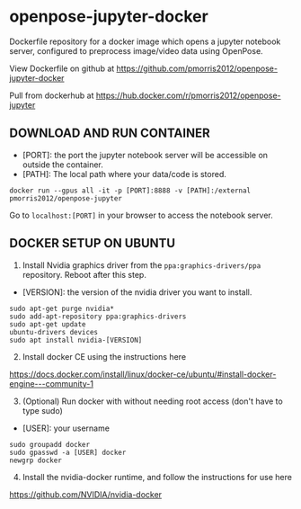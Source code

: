 # openpose-jupyter-docker
Dockerfile repository for a docker image which opens a jupyter notebook server, configured to preprocess image/video data using OpenPose.

View Dockerfile on github at https://github.com/pmorris2012/openpose-jupyter-docker

Pull from dockerhub at https://hub.docker.com/r/pmorris2012/openpose-jupyter


## DOWNLOAD AND RUN CONTAINER

- [PORT]: the port the jupyter notebook server will be accessible on outside the container.
- [PATH]: The local path where your data/code is stored.
```
docker run --gpus all -it -p [PORT]:8888 -v [PATH]:/external pmorris2012/openpose-jupyter
```
Go to ```localhost:[PORT]``` in your browser to access the notebook server.

## DOCKER SETUP ON UBUNTU

1. Install Nvidia graphics driver from the `ppa:graphics-drivers/ppa` repository. Reboot after this step.
- [VERSION]: the version of the nvidia driver you want to install.
```
sudo apt-get purge nvidia*
sudo add-apt-repository ppa:graphics-drivers
sudo apt-get update
ubuntu-drivers devices
sudo apt install nvidia-[VERSION]
```

2. Install docker CE using the instructions here

https://docs.docker.com/install/linux/docker-ce/ubuntu/#install-docker-engine---community-1

3. (Optional) Run docker with without needing root access (don't have to type sudo)
- [USER]: your username
```
sudo groupadd docker
sudo gpasswd -a [USER] docker
newgrp docker
```

4. Install the nvidia-docker runtime, and follow the instructions for use here

https://github.com/NVIDIA/nvidia-docker


